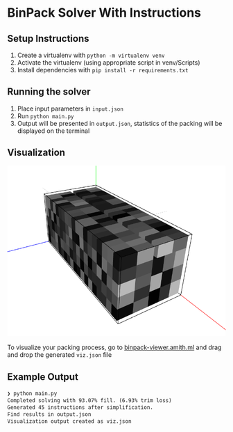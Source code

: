 # BinPack Solver With Instructions

## Setup Instructions

1. Create a virtualenv with `python -m virtualenv venv`
2. Activate the virtualenv (using appropriate script in venv/Scripts)
3. Install dependencies with `pip install -r requirements.txt`

## Running the solver

1. Place input parameters in `input.json`
2. Run `python main.py`
3. Output will be presented in `output.json`, statistics of the packing will be displayed on the terminal


## Visualization

![](img/viz.png)

To visualize your packing process, go to [binpack-viewer.amith.ml](https://binpack-viewer.amith.ml/) and drag and drop the generated `viz.json` file


## Example Output


```
❯ python main.py
Completed solving with 93.07% fill. (6.93% trim loss)
Generated 45 instructions after simplification.
Find results in output.json
Visualization output created as viz.json
```
